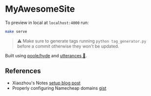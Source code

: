 # MyAwesomeSite

To preview in local at `localhost:4000` run:

```bash 
make serve
```

> ⚠️ Make sure to generate tags running `python tag_generator.py` before a commit otherwise they won't be updated.



Built using [poole/hyde](https://github.com/poole/hyde) and [utterances 🔮](https://utteranc.es/).

## References

- Xiaozhou's Notes [setup blog post](https://yangxiaozhou.github.io/learning/2019/09/25/set-up-blog.html)
- Properly configuring Namecheap domains [gist](https://gist.github.com/plembo/84f80c920bb5ac6f19e53fe6f8db1ff7)